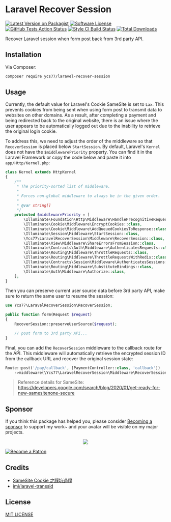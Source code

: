 # Laravel Recover Session

[![Latest Version on Packagist][ico-version]][link-packagist]
[![Software License][ico-license]](LICENSE)
[![GitHub Tests Action Status][ico-github-action]][link-github-action]
[![Style CI Build Status][ico-style-ci]][link-style-ci]
[![Total Downloads][ico-downloads]][link-downloads]

Recover Laravel session when form post back from 3rd party API.

## Installation

Via Composer:

```bash
composer require ycs77/laravel-recover-session
```

## Usage

Currently, the default value for Laravel's Cookie SameSite is set to `Lax`. This prevents cookies from being sent when using form post to transmit data to websites on other domains. As a result, after completing a payment and being redirected back to the original website, there is an issue where the user appears to be automatically logged out due to the inability to retrieve the original login cookie.

To address this, we need to adjust the order of the middleware so that `RecoverSession` is placed below `StartSession`. By default, Laravel's `Kernel` does not have the `$middlewarePriority` property. You can find it in the Laravel Framework or copy the code below and paste it into `app/Http/Kernel.php`:

```php
class Kernel extends HttpKernel
{
    /**
     * The priority-sorted list of middleware.
     *
     * Forces non-global middleware to always be in the given order.
     *
     * @var string[]
     */
    protected $middlewarePriority = [
        \Illuminate\Foundation\Http\Middleware\HandlePrecognitiveRequests::class,
        \Illuminate\Cookie\Middleware\EncryptCookies::class,
        \Illuminate\Cookie\Middleware\AddQueuedCookiesToResponse::class,
        \Illuminate\Session\Middleware\StartSession::class,
        \Ycs77\LaravelRecoverSession\Middleware\RecoverSession::class, // need to place `RecoverSession` below `StartSession`
        \Illuminate\View\Middleware\ShareErrorsFromSession::class,
        \Illuminate\Contracts\Auth\Middleware\AuthenticatesRequests::class,
        \Illuminate\Routing\Middleware\ThrottleRequests::class,
        \Illuminate\Routing\Middleware\ThrottleRequestsWithRedis::class,
        \Illuminate\Contracts\Session\Middleware\AuthenticatesSessions::class,
        \Illuminate\Routing\Middleware\SubstituteBindings::class,
        \Illuminate\Auth\Middleware\Authorize::class,
    ];
}
```

Then you can preserve current user source data before 3rd party API, make sure to return the same user to resume the session:

```php
use Ycs77\LaravelRecoverSession\RecoverSession;

public function form(Request $request)
{
    RecoverSession::preserveUserSource($request);

    // post form to 3rd party API...
}
```

Final, you can add the `RecoverSession` middleware to the callback route for the API. This middleware will automatically retrieve the encrypted session ID from the callback URL and recover the original session state:

```php
Route::post('/pay/callback', [PaymentController::class, 'callback'])
    ->middleware(\Ycs77\LaravelRecoverSession\Middleware\RecoverSession::class);
```

> Reference details for SameSite: https://developers.google.com/search/blog/2020/01/get-ready-for-new-samesitenone-secure

## Sponsor

If you think this package has helped you, please consider [Becoming a sponsor](https://www.patreon.com/ycs77) to support my work~ and your avatar will be visible on my major projects.

<p align="center">
  <a href="https://www.patreon.com/ycs77">
    <img src="https://cdn.jsdelivr.net/gh/ycs77/static/sponsors.svg"/>
  </a>
</p>

<a href="https://www.patreon.com/ycs77">
  <img src="https://c5.patreon.com/external/logo/become_a_patron_button.png" alt="Become a Patron" />
</a>

## Credits

* [SameSite Cookie 之踩坑過程](https://kira5033.github.io/2020/09/samesite-cookie-%E4%B9%8B%E8%B8%A9%E5%9D%91%E9%81%8E%E7%A8%8B/)
* [imi/laravel-transsid](https://github.com/iMi-digital/laravel-transsid)

## License

[MIT LICENSE](LICENSE)

[ico-version]: https://img.shields.io/packagist/v/ycs77/laravel-recover-session?style=flat-square
[ico-license]: https://img.shields.io/badge/license-MIT-brightgreen?style=flat-square
[ico-github-action]: https://img.shields.io/github/actions/workflow/status/ycs77/laravel-recover-session/tests.yml?branch=main&label=tests&style=flat-square
[ico-style-ci]: https://github.styleci.io/repos/651973134/shield?style=flat-square
[ico-downloads]: https://img.shields.io/packagist/dt/ycs77/laravel-recover-session?style=flat-square

[link-packagist]: https://packagist.org/packages/ycs77/laravel-recover-session
[link-github-action]: https://github.com/ycs77/laravel-recover-session/actions/workflows/tests.yml?query=branch%3Amain
[link-style-ci]: https://github.styleci.io/repos/651973134
[link-downloads]: https://packagist.org/packages/ycs77/laravel-recover-session
